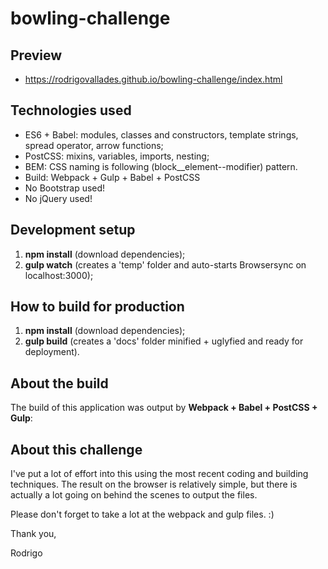 # bowling-challenge

## Preview
- https://rodrigovallades.github.io/bowling-challenge/index.html

## Technologies used

- ES6 + Babel: modules, classes and constructors, template strings, spread operator, arrow functions;
- PostCSS: mixins, variables, imports, nesting;
- BEM: CSS naming is following (block__element--modifier) pattern.
- Build: Webpack + Gulp + Babel + PostCSS
- No Bootstrap used!
- No jQuery used!

## Development setup

1. **npm install** (download dependencies);
2. **gulp watch** (creates a 'temp' folder and auto-starts Browsersync on localhost:3000);

## How to build for production

1. **npm install** (download dependencies);
2. **gulp build** (creates a 'docs' folder minified + uglyfied and ready for deployment).

## About the build

The build of this application was output by **Webpack + Babel + PostCSS + Gulp**:

## About this challenge

I've put a lot of effort into this using the most recent coding and building techniques. The result on the browser is relatively simple, but there is actually a lot going on behind the scenes to output the files.

Please don't forget to take a lot at the webpack and gulp files. :)

Thank you,

Rodrigo

